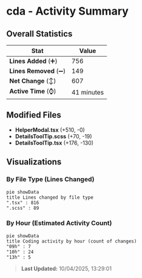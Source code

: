 # cda - Activity Summary 

## Overall Statistics

| Stat                   | Value                                                             |
| ---------------------- | ----------------------------------------------------------------- |
| **Lines Added** (➕)   | 756                                          |
| **Lines Removed** (➖) | 149                                        |
| **Net Change** (↕)    | 607                |
| **Active Time** (⌚)   | 41 minutes |


## Modified Files
- **HelperModal.tsx** (+510, -0)
- **DetailsToolTip.scss** (+70, -19)
- **DetailsToolTip.tsx** (+176, -130)

## Visualizations

### By File Type (Lines Changed)

```mermaid
pie showData
title Lines changed by file type
".tsx" : 816
".scss" : 89
```

### By Hour (Estimated Activity Count)

```mermaid
pie showData
title Coding activity by hour (count of changes)
"09h" : 7
"10h" : 24
"13h" : 5
```


> **Last Updated:** 10/04/2025, 13:29:01